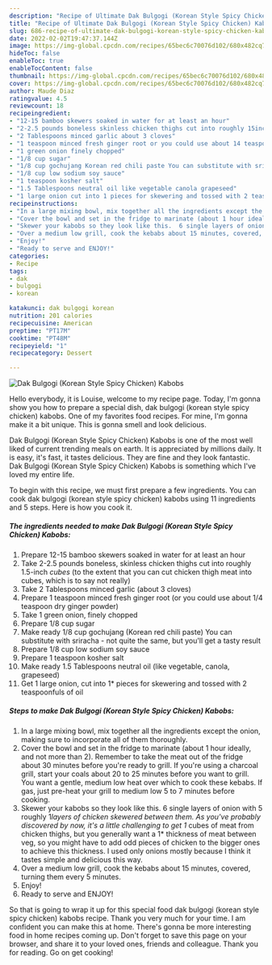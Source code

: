 ```yaml
---
description: "Recipe of Ultimate Dak Bulgogi (Korean Style Spicy Chicken) Kabobs"
title: "Recipe of Ultimate Dak Bulgogi (Korean Style Spicy Chicken) Kabobs"
slug: 686-recipe-of-ultimate-dak-bulgogi-korean-style-spicy-chicken-kabobs
date: 2022-02-02T19:47:37.144Z
image: https://img-global.cpcdn.com/recipes/65bec6c70076d102/680x482cq70/dak-bulgogi-korean-style-spicy-chicken-kabobs-recipe-main-photo.jpg
hideToc: false
enableToc: true
enableTocContent: false
thumbnail: https://img-global.cpcdn.com/recipes/65bec6c70076d102/680x482cq70/dak-bulgogi-korean-style-spicy-chicken-kabobs-recipe-main-photo.jpg
cover: https://img-global.cpcdn.com/recipes/65bec6c70076d102/680x482cq70/dak-bulgogi-korean-style-spicy-chicken-kabobs-recipe-main-photo.jpg
author: Maude Diaz
ratingvalue: 4.5
reviewcount: 18
recipeingredient:
- "12-15 bamboo skewers soaked in water for at least an hour"
- "2-2.5 pounds boneless skinless chicken thighs cut into roughly 15inch cubes to the extent that you can cut chicken thigh meat into cubes which is to say not really"
- "2 Tablespoons minced garlic about 3 cloves"
- "1 teaspoon minced fresh ginger root or you could use about 14 teaspoon dry ginger powder"
- "1 green onion finely chopped"
- "1/8 cup sugar"
- "1/8 cup gochujang Korean red chili paste You can substitute with sriracha  not quite the same but youll get a tasty result"
- "1/8 cup low sodium soy sauce"
- "1 teaspoon kosher salt"
- "1.5 Tablespoons neutral oil like vegetable canola grapeseed"
- "1 large onion cut into 1 pieces for skewering and tossed with 2 teaspoonfuls of oil"
recipeinstructions:
- "In a large mixing bowl, mix together all the ingredients except the onion, making sure to incorporate all of them thoroughly."
- "Cover the bowl and set in the fridge to marinate (about 1 hour ideally, and not more than 2). Remember to take the meat out of the fridge about 30 minutes before you&#39;re ready to grill.  If you&#39;re using a charcoal grill, start your coals about 20 to 25 minutes before you want to grill. You want a gentle, medium low heat over which to cook these kebabs.  If gas, just pre-heat your grill to medium low 5 to 7 minutes before cooking."
- "Skewer your kabobs so they look like this.  6 single layers of onion with 5 roughly 1*layers of chicken skewered between them. As you&#39;ve probably discovered by now, it&#39;s a little challenging to get 1* cubes of meat from chicken thighs, but you generally want a 1* thickness of meat between veg, so you might have to add odd pieces of chicken to the bigger ones to achieve this thickness.  I used only onions mostly because I think it tastes simple and delicious this way."
- "Over a medium low grill, cook the kebabs about 15 minutes, covered, turning them every 5 minutes."
- "Enjoy!"
- "Ready to serve and ENJOY!"
categories:
- Recipe
tags:
- dak
- bulgogi
- korean

katakunci: dak bulgogi korean 
nutrition: 201 calories
recipecuisine: American
preptime: "PT17M"
cooktime: "PT48M"
recipeyield: "1"
recipecategory: Dessert

---
```



![Dak Bulgogi (Korean Style Spicy Chicken) Kabobs](https://img-global.cpcdn.com/recipes/65bec6c70076d102/680x482cq70/dak-bulgogi-korean-style-spicy-chicken-kabobs-recipe-main-photo.jpg)

Hello everybody, it is Louise, welcome to my recipe page. Today, I'm gonna show you how to prepare a special dish, dak bulgogi (korean style spicy chicken) kabobs. One of my favorites food recipes. For mine, I'm gonna make it a bit unique. This is gonna smell and look delicious.



Dak Bulgogi (Korean Style Spicy Chicken) Kabobs is one of the most well liked of current trending meals on earth. It is appreciated by millions daily. It is easy, it's fast, it tastes delicious. They are fine and they look fantastic. Dak Bulgogi (Korean Style Spicy Chicken) Kabobs is something which I've loved my entire life.


To begin with this recipe, we must first prepare a few ingredients. You can cook dak bulgogi (korean style spicy chicken) kabobs using 11 ingredients and 5 steps. Here is how you cook it.

<!--inarticleads1-->

##### The ingredients needed to make Dak Bulgogi (Korean Style Spicy Chicken) Kabobs:

1. Prepare 12-15 bamboo skewers soaked in water for at least an hour
1. Take 2-2.5 pounds boneless, skinless chicken thighs cut into roughly 1.5-inch *cubes* (to the extent that you can cut chicken thigh meat into cubes, which is to say not really)
1. Take 2 Tablespoons minced garlic (about 3 cloves)
1. Prepare 1 teaspoon minced fresh ginger root (or you could use about 1/4 teaspoon dry ginger powder)
1. Take 1 green onion, finely chopped
1. Prepare 1/8 cup sugar
1. Make ready 1/8 cup gochujang (Korean red chili paste) You can substitute with sriracha - not quite the same, but you&#39;ll get a tasty result
1. Prepare 1/8 cup low sodium soy sauce
1. Prepare 1 teaspoon kosher salt
1. Make ready 1.5 Tablespoons neutral oil (like vegetable, canola, grapeseed)
1. Get 1 large onion, cut into 1* pieces for skewering and tossed with 2 teaspoonfuls of oil




<!--inarticleads2-->

##### Steps to make Dak Bulgogi (Korean Style Spicy Chicken) Kabobs:

1. In a large mixing bowl, mix together all the ingredients except the onion, making sure to incorporate all of them thoroughly.
1. Cover the bowl and set in the fridge to marinate (about 1 hour ideally, and not more than 2). Remember to take the meat out of the fridge about 30 minutes before you&#39;re ready to grill.  If you&#39;re using a charcoal grill, start your coals about 20 to 25 minutes before you want to grill. You want a gentle, medium low heat over which to cook these kebabs.  If gas, just pre-heat your grill to medium low 5 to 7 minutes before cooking.
1. Skewer your kabobs so they look like this.  6 single layers of onion with 5 roughly 1*layers of chicken skewered between them. As you&#39;ve probably discovered by now, it&#39;s a little challenging to get 1* cubes of meat from chicken thighs, but you generally want a 1* thickness of meat between veg, so you might have to add odd pieces of chicken to the bigger ones to achieve this thickness.  I used only onions mostly because I think it tastes simple and delicious this way.
1. Over a medium low grill, cook the kebabs about 15 minutes, covered, turning them every 5 minutes.
1. Enjoy!
1. Ready to serve and ENJOY!



So that is going to wrap it up for this special food dak bulgogi (korean style spicy chicken) kabobs recipe. Thank you very much for your time. I am confident you can make this at home. There's gonna be more interesting food in home recipes coming up. Don't forget to save this page on your browser, and share it to your loved ones, friends and colleague. Thank you for reading. Go on get cooking!
